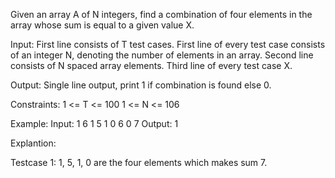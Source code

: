 Given an array A of N integers, find a combination of four elements in the array whose sum is equal to a given value X.

Input:
First line consists of T test cases. First line of every test case consists of an integer N, denoting the number of elements in an array. Second line consists of N spaced array elements. Third line of every test case X.

Output:
Single line output, print 1 if combination is found else 0.

Constraints:
1 <= T <= 100
1 <= N <= 106

Example:
Input:
1
6
1 5 1 0 6 0
7
Output:
1

Explantion:

Testcase 1: 1, 5, 1, 0 are the four elements which makes sum 7.
